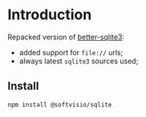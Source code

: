# Introduction

Repacked version of [better-sqlite3](https://github.com/JoshuaWise/better-sqlite3):

- added support for `file://` urls;
- always latest `sqlite3` sources used;

## Install

```sh
npm install @softvisio/sqlite
```
